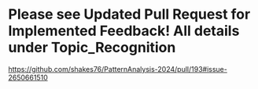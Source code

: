 
# Please see Updated Pull Request for Implemented Feedback! All details under Topic_Recognition
https://github.com/shakes76/PatternAnalysis-2024/pull/193#issue-2650661510

